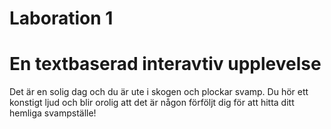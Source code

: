 # Laboration 1
# En textbaserad interavtiv upplevelse


Det är en solig dag och du är ute i skogen och plockar svamp. Du hör ett konstigt ljud och blir orolig att det är någon förföljt dig för att hitta ditt hemliga svampställe! 